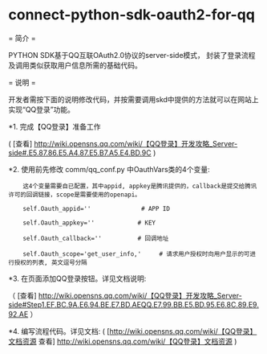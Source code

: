 connect-python-sdk-oauth2-for-qq
================================

= 简介 =

PYTHON SDK基于QQ互联OAuth2.0协议的server-side模式， 封装了登录流程及调用类似获取用户信息所需的基础代码。


= 说明 =

开发者需按下面的说明修改代码，并按需要调用skd中提供的方法就可以在网站上实现“QQ登录”功能。

*1. 完成【QQ登录】准备工作

( [查看] http://wiki.opensns.qq.com/wiki/【QQ登录】开发攻略_Server-side#.E5.87.86.E5.A4.87.E5.B7.A5.E4.BD.9C )

*2. 使用前先修改 comm/qq_conf.py 中OauthVars类的4个变量:

        这4个变量需要自已配置，其中appid, appkey是腾讯提供的，callback是提交给腾讯许可的回调链接，scope是需要使用的openapi。
       
        self.Oauth_appid=''              # APP ID

        self.Oauth_appkey=''            # KEY

        self.Oauth_callback=''          # 回调地址

        self.Oauth_scope='get_user_info,'     # 请求用户授权时向用户显示的可进行授权的列表, 英文逗号分隔

*3. 在页面添加QQ登录按钮。详见文档说明:

（ [查看] http://wiki.opensns.qq.com/wiki/【QQ登录】开发攻略_Server-side#Step1.EF.BC.9A.E6.94.BE.E7.BD.AEQQ.E7.99.BB.E5.BD.95.E6.8C.89.E9.92.AE ）

*4.  编写流程代码。详见文档:
(
[http://wiki.opensns.qq.com/wiki/【QQ登录】文档资源 查看] http://wiki.opensns.qq.com/wiki/【QQ登录】文档资源 )


